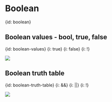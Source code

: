 # Boolean
{id: boolean}

## Boolean values - bool, true, false
{id: boolean-values}
{i: true}
{i: false}
{i: !}

![](examples/go-boolean/boolean.go)


## Boolean truth table
{id: boolean-truth-table}
{i: &&}
{i: ||}
{i: !}


![](examples\boolean-operations\boolean_operations.go)